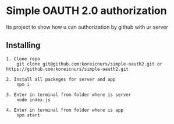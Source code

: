 # Simple OAUTH 2.0 authorization

Its project to show how u can authorization by github with ur server

## Installing

```
1. Clone repo
    git clone git@github.com:koreicnurs/simple-oauth2.git or https://github.com:koreicnurs/simple-oauth2.git
    
2. Install all packeges for server and app
    npm i

3. Enter in terminal from folder where is server 
    node index.js
    
4. Enter in terminal from folder where is app 
    npm start 

```






